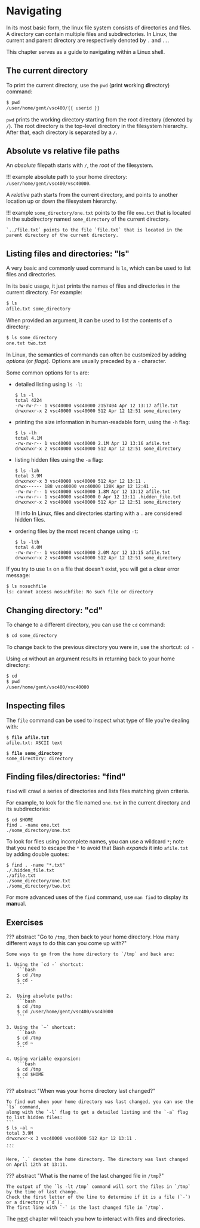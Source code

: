 # Navigating

In its most basic form, the linux file system consists of directories and files. 
A directory can contain multiple files and subdirectories. 
In Linux, the current and parent directory are respectively denoted by `.` and `..`.

This chapter serves as a guide to navigating within a Linux shell.

## The current directory

To print the current directory, use the `pwd` (**p**rint **w**orking **d**irectory) command:

```bash
$ pwd
/user/home/gent/vsc400/{{ userid }}
```

`pwd` prints the working directory starting from the root directory (denoted by `/`). 
The root directory is the top-level directory in the filesystem hierarchy. 
After that, each directory is separated by a `/`.

## Absolute vs relative file paths

An *absolute* filepath starts with `/`, the *root* of the filesystem.

!!! example
    absolute path to your home directory: `/user/home/gent/vsc400/vsc40000`.

A *relative* path starts from the current directory, and points to
another location up or down the filesystem hierarchy.

!!! example
    `some_directory/one.txt` points to the file `one.txt` that is
    located in the subdirectory named `some_directory` of the current
    directory.

    `../file.txt` points to the file `file.txt` that is located in the
    parent directory of the current directory.


## Listing files and directories: "ls"

A very basic and commonly used command is `ls`, which can be
used to list files and directories.

In its basic usage, it just prints the names of files and directories
in the current directory. For example:
```bash
$ ls
afile.txt some_directory
```

When provided an argument, it can be used to list the contents of a directory:
```bash
$ ls some_directory
one.txt two.txt
```

In Linux, the semantics of commands can often be customized by adding *options* (or *flags*). 
Options are usually preceded by a `-` character.

Some common options for `ls` are:

-   detailed listing using `ls -l`:
    ```
    $ ls -l
    total 4224
    -rw-rw-r-- 1 vsc40000 vsc40000 2157404 Apr 12 13:17 afile.txt
    drwxrwxr-x 2 vsc40000 vsc40000 512 Apr 12 12:51 some_directory
    ```

-   printing the size information in human-readable form, using the `-h` flag:
    ```
    $ ls -lh
    total 4.1M
    -rw-rw-r-- 1 vsc40000 vsc40000 2.1M Apr 12 13:16 afile.txt
    drwxrwxr-x 2 vsc40000 vsc40000 512 Apr 12 12:51 some_directory
    ``` 

-   listing hidden files using the `-a` flag:

    ```
    $ ls -lah
    total 3.9M
    drwxrwxr-x 3 vsc40000 vsc40000 512 Apr 12 13:11 .
    drwx------ 188 vsc40000 vsc40000 128K Apr 12 12:41 ..
    -rw-rw-r-- 1 vsc40000 vsc40000 1.8M Apr 12 13:12 afile.txt
    -rw-rw-r-- 1 vsc40000 vsc40000 0 Apr 12 13:11 .hidden_file.txt
    drwxrwxr-x 2 vsc40000 vsc40000 512 Apr 12 12:51 some_directory
    ```
    
    !!! info
        In Linux, files and directories starting with a `.` are considered hidden files.

-   ordering files by the most recent change using `-t`:

    ```
    $ ls -lth
    total 4.0M
    -rw-rw-r-- 1 vsc40000 vsc40000 2.0M Apr 12 13:15 afile.txt
    drwxrwxr-x 2 vsc40000 vsc40000 512 Apr 12 12:51 some_directory
    ```

If you try to use `ls` on a file that doesn't exist, you will get a clear error message:

```bash
$ ls nosuchfile
ls: cannot access nosuchfile: No such file or directory
```

## Changing directory: "cd"

To change to a different directory, you can use the `cd` command:

```bash
$ cd some_directory
```

To change back to the previous directory you were in, use the shortcut: `cd -`

Using `cd` without an argument results in returning back to your home
directory:

```bash
$ cd
$ pwd
/user/home/gent/vsc400/vsc40000
```

## Inspecting files

The `file` command can be used to inspect what type of file you're dealing with:

<pre><code>$ <b>file afile.txt</b>
afile.txt: ASCII text

$ <b>file some_directory</b> 
some_directory: directory
</code></pre>

## Finding files/directories: "find"

`find` will crawl a series of directories and lists files
matching given criteria.

For example, to look for the file named `one.txt` in the current directory and its subdirectories:

```
$ cd $HOME
find . -name one.txt
./some_directory/one.txt
```

To look for files using incomplete names, you can use a wildcard `*`;
note that you need to escape the `*` to avoid that Bash *expands* it
into `afile.txt` by adding double quotes:

```
$ find . -name "*.txt"
./.hidden_file.txt
./afile.txt
./some_directory/one.txt
./some_directory/two.txt
```

For more advanced uses of the `find` command, use `man find` to display its **man**ual.

## Exercises

??? abstract "Go to `/tmp`, then back to your home directory. How many different ways to do this can you come up with?"
    
    Some ways to go from the home directory to `/tmp` and back are:

    1. Using the `cd -` shortcut:
        ```bash
        $ cd /tmp
        $ cd -
        ```    

    2.  Using absolute paths:
        ```bash
        $ cd /tmp
        $ cd /user/home/gent/vsc400/vsc40000
        ```

    3. Using the `~` shortcut:
        ```bash
        $ cd /tmp
        $ cd ~
        ```

    4. Using variable expansion:
        ```bash
        $ cd /tmp
        $ cd $HOME
        ```
    
??? abstract "When was your home directory last changed?"
    
    To find out when your home directory was last changed, you can use the `ls` command,
    along with the `-l` flag to get a detailed listing and the `-a` flag to list hidden files:
    ```
    $ ls -al ~
    total 3.9M
    drwxrwxr-x 3 vsc40000 vsc40000 512 Apr 12 13:11 .
    ...
    ```

    Here, `.` denotes the home directory. The directory was last changed on April 12th at 13:11.


??? abstract "What is the name of the last changed file in `/tmp`?"
    
    The output of the `ls -lt /tmp` command will sort the files in `/tmp` by the time of last change. 
    Check the first letter of the line to determine if it is a file (`-`) or a directory (`d`).
    The first line with `-` is the last changed file in `/tmp`.

The [next](manipulating_files_and_directories.md) chapter will teach
you how to interact with files and directories.
